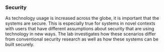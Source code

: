 ### Security

As technology usage is increased across the globe, it is important that the systems are secure. This is especially true for systems in novel contexts with users that have different assumptions about security that are using technology in new ways. The lab investigates how these scenarios differ from conventional security research as well as how these systems can be built securely.